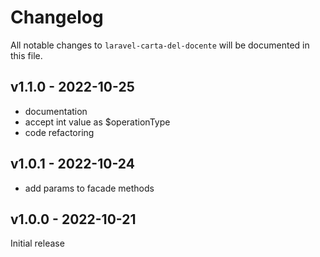 # Changelog

All notable changes to `laravel-carta-del-docente` will be documented in this file.

## v1.1.0 - 2022-10-25

- documentation
- accept int value as $operationType
- code refactoring

## v1.0.1 - 2022-10-24

- add params to facade methods

## v1.0.0 - 2022-10-21

Initial release
